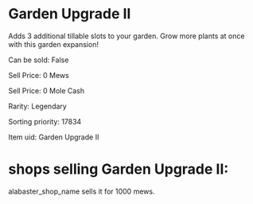 # Garden Upgrade II

Adds 3 additional tillable slots to your garden. Grow more plants at once with this garden expansion!

Can be sold: False

Sell Price: 0 Mews

Sell Price: 0 Mole Cash

Rarity: Legendary

Sorting priority: 17834

Item uid: Garden Upgrade II

# shops selling Garden Upgrade II:

alabaster_shop_name sells it for 1000 mews.
